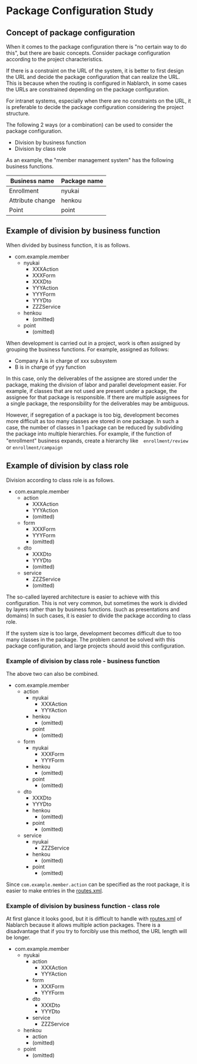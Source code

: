 # Package Configuration Study

## Concept of package configuration

When it comes to the package configuration there is "no certain way to do this", but there are basic concepts.
Consider package configuration according to the project characteristics.

If there is a constraint on the URL of the system, it is better to first design the URL and decide the package configuration that can realize the URL.
This is because when the routing is configured in Nablarch, in some cases the URLs are constrained depending on the package configuration.

For intranet systems, especially when there are no constraints on the URL, it is preferable to decide the package configuration considering the project structure.


The following 2 ways (or a combination) can be used to consider the package configuration.

- Division by business function
- Division by class role


As an example, the "member management system" has the following business functions.

| Business name   | Package name |
|----------|--------------|
| Enrollment     | nyukai       |
| Attribute change | henkou       |
| Point | point        |

## Example of division by business function

When divided by business function, it is as follows.

- com.example.member
  - nyukai
    - XXXAction
    - XXXForm
    - XXXDto
    - YYYAction
    - YYYForm
    - YYYDto
    - ZZZService
  - henkou
    - (omitted)
  - point
    - (omitted)



When development is carried out in a project, work is often assigned by grouping the business functions. 
For example, assigned as follows:

- Company A is in charge of xxx subsystem
- B is in charge of yyy function

In this case, only the deliverables of the assignee are stored under the package, making the division of labor and parallel development easier. 
For example, if classes that are not used are present under a package, the assignee for that package is responsible. 
If there are multiple assignees for a single package, the responsibility for the deliverables may be ambiguous.

However, if segregation of a package is too big, development becomes more difficult as too many classes are stored in one package.
In such a case, the number of classes in 1 package can be reduced by subdividing the package into multiple hierarchies.
 For example, if the function of "enrollment" business expands, create a hierarchy like　`enrollment/review` or `enrollment/campaign`


## Example of division by class role

Division according to class role is as follows.

- com.example.member
  - action
    - XXXAction
    - YYYAction
    - (omitted)
  - form
    - XXXForm
    - YYYForm
    - (omitted)
  - dto
    - XXXDto
    - YYYDto
    - (omitted)
  - service
    - ZZZService
    - (omitted)

The so-called layered architecture is easier to achieve with this configuration.
This is not very common, but sometimes the work is divided by layers rather than by business functions. 
(such as presentations and domains)
In such cases, it is easier to divide the package according to class role.

If the system size is too large, development becomes difficult due to too many classes in the package. 
The problem cannot be solved with this package configuration, and large projects should avoid this configuration.


### Example of division by class role - business function

The above two can also be combined.


- com.example.member
  - action
    - nyukai
      - XXXAction
      - YYYAction
    - henkou
      - (omitted)
    - point
      - (omitted)
  - form
    - nyukai
      - XXXForm
      - YYYForm
    - henkou
      - (omitted)
    - point
      - (omitted)
  - dto
      - XXXDto
      - YYYDto
    - henkou
      - (omitted)
    - point
      - (omitted)
  - service
    - nyukai
      - ZZZService
    - henkou
      - (omitted)
    - point
      - (omitted)

Since `com.example.member.action` can be specified as the root package, it is easier to make entries in the [routes.xml](https://nablarch.github.io/docs/LATEST/doc/application_framework/adaptors/router_adaptor.html).
    

### Example of division by business function - class role

At first glance it looks good, but it is difficult to handle with [routes.xml](https://nablarch.github.io/docs/LATEST/doc/application_framework/adaptors/router_adaptor.html) of Nablarch because it allows multiple action packages. 
There is a disadvantage that if you try to forcibly use this method, the URL length will be longer.

- com.example.member
  - nyukai
    - action
      - XXXAction
      - YYYAction
    - form
      - XXXForm
      - YYYForm
    - dto
      - XXXDto
      - YYYDto
    - service
      - ZZZService
  - henkou
    - action
    - (omitted)
  - point
    - (omitted)


